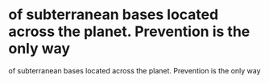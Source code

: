 # of subterranean bases located across the planet. Prevention is the only way

of subterranean bases located across the planet. Prevention is the only way